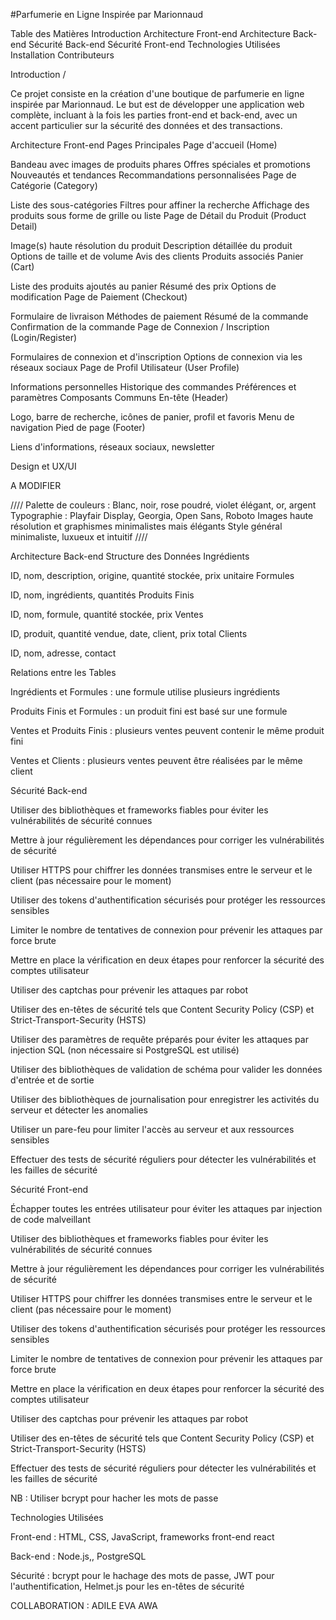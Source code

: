 #Parfumerie en Ligne Inspirée par Marionnaud



Table des Matières
Introduction
Architecture Front-end
Architecture Back-end
Sécurité Back-end
Sécurité Front-end
Technologies Utilisées
Installation
Contributeurs

Introduction /

Ce projet consiste en la création d'une boutique de parfumerie en ligne inspirée par Marionnaud. Le but est de développer une application web complète, incluant à la fois les parties front-end et back-end, avec un accent particulier sur la sécurité des données et des transactions.

Architecture Front-end
Pages Principales
Page d'accueil (Home)

Bandeau avec images de produits phares
Offres spéciales et promotions
Nouveautés et tendances
Recommandations personnalisées
Page de Catégorie (Category)

Liste des sous-catégories
Filtres pour affiner la recherche
Affichage des produits sous forme de grille ou liste
Page de Détail du Produit (Product Detail)

Image(s) haute résolution du produit
Description détaillée du produit
Options de taille et de volume
Avis des clients
Produits associés
Panier (Cart)

Liste des produits ajoutés au panier
Résumé des prix
Options de modification
Page de Paiement (Checkout)

Formulaire de livraison
Méthodes de paiement
Résumé de la commande
Confirmation de la commande
Page de Connexion / Inscription (Login/Register)

Formulaires de connexion et d'inscription
Options de connexion via les réseaux sociaux
Page de Profil Utilisateur (User Profile)

Informations personnelles
Historique des commandes
Préférences et paramètres
Composants Communs
En-tête (Header)

Logo, barre de recherche, icônes de panier, profil et favoris
Menu de navigation
Pied de page (Footer)

Liens d'informations, réseaux sociaux, newsletter

Design et UX/UI

 A MODIFIER
 
 ////   Palette de couleurs : Blanc, noir, rose poudré, violet élégant, or, argent
Typographie : Playfair Display, Georgia, Open Sans, Roboto
Images haute résolution et graphismes minimalistes mais élégants
Style général minimaliste, luxueux et intuitif
 //// 

 
Architecture Back-end
Structure des Données
Ingrédients

ID, nom, description, origine, quantité stockée, prix unitaire
Formules

ID, nom, ingrédients, quantités
Produits Finis

ID, nom, formule, quantité stockée, prix
Ventes

ID, produit, quantité vendue, date, client, prix total
Clients

ID, nom, adresse, contact

Relations entre les Tables

Ingrédients et Formules : une formule utilise plusieurs ingrédients

Produits Finis et Formules : un produit fini est basé sur une formule

Ventes et Produits Finis : plusieurs ventes peuvent contenir le même produit fini

Ventes et Clients : plusieurs ventes peuvent être réalisées par le même client


Sécurité Back-end

Utiliser des bibliothèques et frameworks fiables pour éviter les vulnérabilités de sécurité connues

Mettre à jour régulièrement les dépendances pour corriger les vulnérabilités de sécurité

Utiliser HTTPS pour chiffrer les données transmises entre le serveur et le client (pas nécessaire pour le moment)

Utiliser des tokens d'authentification sécurisés pour protéger les ressources sensibles

Limiter le nombre de tentatives de connexion pour prévenir les attaques par force brute

Mettre en place la vérification en deux étapes pour renforcer la sécurité des comptes utilisateur

Utiliser des captchas pour prévenir les attaques par robot

Utiliser des en-têtes de sécurité tels que Content Security Policy (CSP) et Strict-Transport-Security (HSTS)

Utiliser des paramètres de requête préparés pour éviter les attaques par injection SQL (non nécessaire si PostgreSQL est utilisé)

Utiliser des bibliothèques de validation de schéma pour valider les données d'entrée et de sortie

Utiliser des bibliothèques de journalisation pour enregistrer les activités du serveur et détecter les anomalies

Utiliser un pare-feu pour limiter l'accès au serveur et aux ressources sensibles

Effectuer des tests de sécurité réguliers pour détecter les vulnérabilités et les failles de sécurité

Sécurité Front-end

Échapper toutes les entrées utilisateur pour éviter les attaques par injection de code malveillant

Utiliser des bibliothèques et frameworks fiables pour éviter les vulnérabilités de sécurité connues

Mettre à jour régulièrement les dépendances pour corriger les vulnérabilités de sécurité

Utiliser HTTPS pour chiffrer les données transmises entre le serveur et le client (pas nécessaire pour le moment)

Utiliser des tokens d'authentification sécurisés pour protéger les ressources sensibles

Limiter le nombre de tentatives de connexion pour prévenir les attaques par force brute

Mettre en place la vérification en deux étapes pour renforcer la sécurité des comptes utilisateur

Utiliser des captchas pour prévenir les attaques par robot

Utiliser des en-têtes de sécurité tels que Content Security Policy (CSP) et Strict-Transport-Security (HSTS)

Effectuer des tests de sécurité réguliers pour détecter les vulnérabilités et les failles de sécurité


NB : Utiliser bcrypt pour hacher les mots de passe


Technologies Utilisées

Front-end : HTML, CSS, JavaScript, frameworks front-end react

Back-end : Node.js,, PostgreSQL

Sécurité : bcrypt pour le hachage des mots de passe, JWT pour l'authentification, Helmet.js pour les en-têtes de sécurité


COLLABORATION :
ADILE EVA AWA
